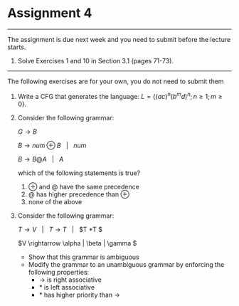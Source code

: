 # Assignment 4

---

The assignment is due next week and you need to submit before the lecture starts.

1. Solve Exercises 1 and 10 in Section 3.1 (pages 71-73).


---

The following exercises are for your own, you do not need to submit them


1. Write a CFG that generates the language: $L = \lbrace (ac)^n (b^m d)^n; n \ge 1 ; m \ge 0\rbrace$.

1. Consider the following grammar:

      $G \rightarrow B$

      $B \rightarrow num ⊕ B$ &nbsp; $|$ &nbsp; $num$

      $B \rightarrow B @ A$ &nbsp; $|$ &nbsp; $A$


      which of the following statements is true?
      1. $⊕$ and $@$ have the same precedence
      2. $@$ has higher precedence than $⊕$
      3. none of the above


1. Consider the following grammar:

    $T \rightarrow V$ &nbsp; $|$ &nbsp; $T$ -> $T$ &nbsp; $|$ &nbsp; $T *T $

    $V \rightarrow \alpha | \beta | \gamma $

    - Show that this grammar is ambiguous
    - Modify the grammar to an unambiguous grammar by enforcing the following properties:
      - -> is right associative
      - $*$ is left associative
      - $*$ has higher priority than ->
